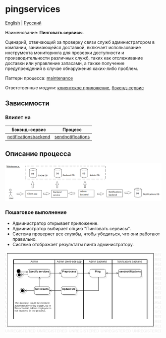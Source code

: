 # pingservices

[English](pingservices.md) | [Русский](pingservices.ru.md)

Наименование: **Пинговать сервисы**.

Сценарий, отвечающий за проверку связи служб администратором в компании, занимающейся доставкой, включает использование инструмента мониторинга для проверки доступности и производительности различных служб, таких как отслеживание доставки или управление запасами, а также получение предупреждений в случае обнаружения каких-либо проблем.

Паттерн процесса: [maintenance](../../processpatterns/maintenance.ru.md)

Ответственные модули: [клиентское приложение](../../frontend/adminclient.ru.md), [бэкенд-сервис](../../backend/adminbackend.ru.md)

## Зависимости

### Влияет на

| Бэкэнд-сервис | Процесс |
| --- | ---- |
| [notificationsbackend](../../backend/notificationsbackend.ru.md) | [sendnotifications](../notificationsbackend/sendnotifications.ru.md) |

## Описание процесса

![maintenance_overall](../../img/maintenance_overall.png)

### Пошаговое выполнение

- Администратор открывает приложение.
- Администратор выбирает опцию "Пинговать сервисы".
- Система проверяет все службы, чтобы убедиться, что они работают правильно.
- Система отображает результаты пинга администратору.

![admin.pingservices](../../img/activitydiagrams/admin.pingservices.png)
